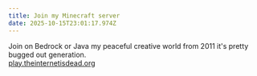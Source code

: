 ```yaml
---
title: Join my Minecraft server
date: 2025-10-15T23:01:17.974Z
---
```

J﻿oin on Bedrock or Java my peaceful creative world from 2011 it's pretty bugged out generation.\
[p﻿lay.theinternetisdead.org](play.theinternetisdead.org)